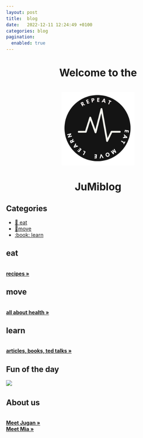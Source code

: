 ```yaml
---
layout: post
title:  blog
date:   2022-12-11 12:24:49 +0100
categories: blog
pagination: 
  enabled: true
--- 
```

 
 <h1 align="center">Welcome to the</h1>
 <p align="center">
  <br>
  <img src="../logo.png?sanitize=true" width="200px" height="200px">
</p>
 <h1 align="center">JuMiblog</h1>
 
## Categories 

<html>  
 <body>
<!-- Menu link fragment #id should match a div id. Example: <a href="#home"> links to <div id="home"></div>  -->
      <p align="center">
      <ul class="main-menu">
        <li><a href="#eat">🥘 eat</a></li>
        <li><a href="#move">🚶move</a></li>
        <li><a href="#learn">:book: learn</a></li>
      </ul>                 
      </p>
 </body>
</html>

<div id="container">
      <div class="inner">
        <div id="content"> 
          <div id="eat" class="content-region hide">
            <h2>eat</h2>
            <p>
              <br>
              <a href="https://mariaseltmann.github.io/blog/recipes.html"><strong>recipes »</strong></a>
            </p>
          </div>
	<div id="move" class="content-region hide">
            <h2>move</h2>
            <p>
              <br>
              <a href="https://mariaseltmann.github.io/blog/recipes.html"><strong>all about health »</strong></a>
            </p>
          </div>
	 <div id="learn" class="content-region hide">
            <h2>learn</h2>
            <p>
              <br>
              <a href="https://mariaseltmann.github.io/blog/recipes.html"><strong>articles, books, ted talks »</strong></a>
            </p>
          </div>
	</div>
    </div>
</div>
		
## Fun of the day
![](https://pranjaldhole.github.io/images/evolution.jpg)

## About us
<p>
              <br>
              <a href="https://mariaseltmann.github.io/blog/meet-jugan.html"><strong>Meet Jugan »</strong></a>
              <br>
              <a href="https://mariaseltmann.github.io/blog/meet-mia.html"><strong>Meet Mia »</strong></a>
              <br>
            </p>
